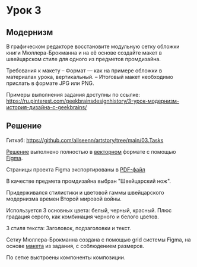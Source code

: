 # Урок 3 

## Модернизм

В графическом редакторе восстановите модульную сетку обложки книги Мюллера-Брокманна и на её основе создайте макет в швейцарском стиле для одного из предметов промдизайна.

Требования к макету
– Формат — как на примере обложки в материалах урока, вертикальный.
– Итоговый макет необходимо прислать в формате JPG или PNG.

Примеры выполнения задания доступны по ссылке: https://ru.pinterest.com/geekbrainsdesignhistory/3-урок-модернизм-история-дизайна-с-geekbrains/

## Решение

Гитхаб: https://github.com/allseenn/artstory/tree/main/03.Tasks

[Решение](https://github.com/allseenn/artstory/blob/main/03.Tasks/swiss.png) выполнено полностью в [векторном](https://github.com/allseenn/artstory/blob/main/03.Tasks/swiss.svg) формате с помощью [Figma](https://www.figma.com).

Страницы проекта Figma экспортированы в [PDF-файл](https://github.com/allseenn/artstory/blob/main/03.Tasks/figma.pdf)

В качестве предмета промдизайна выбран "Швейцарский нож".

Придерживался стилистики и цветовой гаммы швейцарского модернизма времен Второй мировой войны. 

Используется 3 основных цвета: белый, черный, красный. Плюс градация серого, как комбинация черного и белого цветов.

3 стиля текста: Заголовок, подзаголовки и текст.

Сетку Мюллера-Брокманна создана с помощью grid системы Figma, на основе [макета](https://github.com/allseenn/artstory/blob/main/03.Tasks/grid.png) из задания, с соблюдением размеров.

По сетке выстроены компоненты композиции.